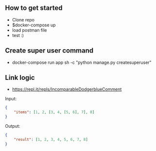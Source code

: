 ## How to get started
 - Clone repo
 - $docker-compose up
 - load postman file
 - test :)

## Create super user command
 - docker-compose run app sh -c "python manage.py createsuperuser"

 ## Link logic
 - https://repl.it/repls/IncomparableDodgerblueComment

 Input:
```.json
{
    "items": [1, 2, [3, 4, [5, 6], 7], 8]
}
```
Output:
```.json
{
    "result": [1, 2, 3, 4, 5, 6, 7, 8]
}
```